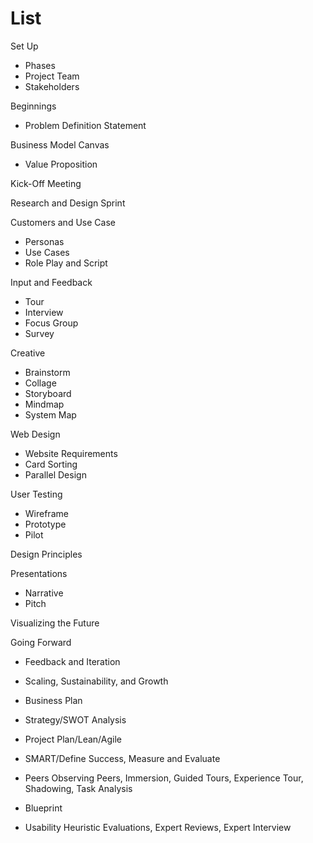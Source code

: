 # List

Set Up
* Phases
* Project Team
* Stakeholders

Beginnings
* Problem Definition Statement

Business Model Canvas
* Value Proposition

Kick-Off Meeting

Research and Design Sprint

Customers and Use Case
* Personas
* Use Cases
* Role Play and Script

Input and Feedback
* Tour
* Interview
* Focus Group
* Survey

Creative
* Brainstorm
* Collage
* Storyboard
* Mindmap
* System Map

Web Design
* Website Requirements
* Card Sorting 
* Parallel Design

User Testing
* Wireframe
* Prototype
* Pilot

Design Principles

Presentations
* Narrative
* Pitch

Visualizing the Future

Going Forward
* Feedback and Iteration
* Scaling, Sustainability, and Growth

* Business Plan
* Strategy/SWOT Analysis
* Project Plan/Lean/Agile
* SMART/Define Success, Measure and Evaluate
* Peers Observing Peers, Immersion,  Guided Tours, Experience Tour, Shadowing, Task Analysis
* Blueprint
* Usability Heuristic Evaluations, Expert Reviews, Expert Interview


